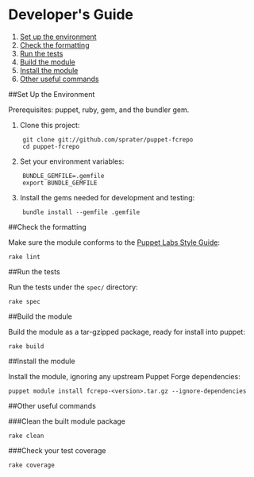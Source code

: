 # Developer's Guide

1. [Set up the environment](#set-up-the-environment)
2. [Check the formatting](#check-the-formatting)
3. [Run the tests](#run-the-tests)
4. [Build the module](#build-the-module)
5. [Install the module](#install-the-module)
6. [Other useful commands](#other-useful-commands)

##Set Up the Environment

Prerequisites:  puppet, ruby, gem, and the bundler gem.

1. Clone this project:

```
    git clone git://github.com/sprater/puppet-fcrepo
    cd puppet-fcrepo
```


2. Set your environment variables:

```
    BUNDLE_GEMFILE=.gemfile
    export BUNDLE_GEMFILE
```

3. Install the gems needed for development and testing:

```
    bundle install --gemfile .gemfile
```


##Check the formatting

Make sure the module conforms to the [Puppet Labs Style Guide](http://docs.puppetlabs.com/guides/style_guide.html):

    rake lint

##Run the tests

Run the tests under the `spec/` directory:

    rake spec

##Build the module

Build the module as a tar-gzipped package, ready for install into puppet:

    rake build

##Install the module

Install the module, ignoring any upstream Puppet Forge dependencies:

    puppet module install fcrepo-<version>.tar.gz --ignore-dependencies

##Other useful commands

###Clean the built module package

    rake clean

###Check your test coverage

    rake coverage

